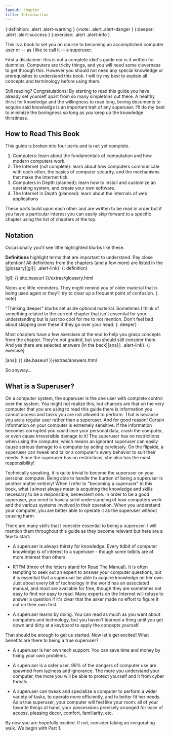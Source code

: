 ```yaml
---
layout: chapter
title: Introduction
---
```


{:definition: .alert .alert-warning }
{:note: .alert .alert-danger }
{:deeper: .alert .alert-success }
{:exercise: .alert .alert-info }

This is a book to set you on course to becoming an accomplished computer user
or -- as I like to call it -- a superuser.

First a disclaimer: this is not a complete idiot's guide nor is it written for
dummies. Computers are tricky things, and you will need some cleverness to get
through this. However you should not need any special knowledge or prerequisites
to understand this book. I will try my best to explain all concepts and
terminology before using them.

Still reading? Congratulations! By starting to read this guide you have already
set yourself apart from so many simpletons out there. A healthy thirst for
knowledge and the willingness to read long, boring documents to acquire said
knowledge is an important trait of any superuser. I'll do my best to minimize
the boringness so long as you keep up the knowledge thirstiness.

## How to Read This Book ##

This guide is broken into four parts and is not yet complete.

1. Computers: learn about the fundamentals of computation and how modern
   computers work.
2. The Internet (not complete): learn about how computers communicate with each
   other, the basics of computer security, and the mechanisms that make the
   Internet tick.
3. Computers in Depth (planned): learn how to install and customize an
   operating system, and create your own software.
4. The Internet in Depth (planned): learn about the internals of web
   applications

These parts build upon each other and are written to be read in order but if
you have a particular interest you can easily skip forward to a specific
chapter using the list of chapters at the top.

## Notation ##

Occasionally you'll see little highlighted blurbs like these.

**Definitions** highlight terms that are important to understand. Pay close
attention! All definitions from the chapters (and a few more) are listed in the
[glossary][gl]{: .alert-link}.
{: definition}

[gl]: {{ site.baseurl }}/extras/glossary.html

Notes are little reminders. They might remind you of older material that is
being used again or they'll try to clear up a frequent point of confusion.
{: note}

"Thinking deeper" blurbs set aside optional material. Sometimes I think of
something related to the current chapter that isn't essential for your
understanding but is just too cool for me to not mention. Don't feel bad about
skipping over these if they go over your head.
{: deeper}

Most chapters have a few exercises at the end to help you grasp concepts from
the chapter. They're not graded, but you should still consider them. And yes
there are selected answers [in the back][ans]{: .alert-link}.
{: exercise}

[ans]: {{ site.baseurl }}/extras/answers.html

So anyway...

## What is a Superuser? ##

On a computer system, the superuser is the one user with complete control over
the system. You might not realize this, but chances are that on the very
computer that you are using to read this guide there is information you cannot
access and tasks you are not allowed to perform. That is because you are a
regular user rather than a superuser. And for good reason! Certain information
on your computer is extremely sensitive. If the information becomes corrupted
you could lose your personal data, crash the computer, or even cause
irreversible damage to it! The superuser has no restrictions when using the
computer, which means an ignorant superuser can easily cause serious damage to a
computer by acting carelessly. On the flipside, a superuser can tweak and tailor
a computer's every behavior to suit their needs. Since the superuser has no
restrictions, she also has the most responsibility!

Technically speaking, it is quite trivial to become the superuser on your
personal computer. Being able to handle the burden of being a superuser is
another matter entirely! When I refer to "becoming a superuser" in this book,
what I almost always mean is acquiring the knowledge and skills necessary to be
a responsible, benevolent one. In order to be a good superuser, you need to have
a solid understanding of how computers work and the various systems involved in
their operation. When you understand your computer, you are better able to
operate it as the superuser without causing harm.

There are many skills that I consider essential to being a superuser. I will
mention them throughout this guide as they become relevant but here are a few to
start:

* A superuser is always thirsty for knowledge. Every tidbit of computer
  knowledge is of interest to a superuser - though some tidbits are of more
  interest than others.

* RTFM (three of the letters stand for Read The Manual). It is often tempting to
  seek out an expert to answer your computer questions, but it is essential that
  a superuser be able to acquire knowledge on her own. Just about every bit of
  technology in the world has an associated manual, and most are available for
  free, though they are sometimes not easy to find nor easy to read. Many
  experts on the Internet will refuse to answer a question if it's clear that
  the asker made no effort to figure it out on their own first.

* A superuser learns by doing. You can read as much as you want about computers
  and technology, but you haven't learned a thing until you get down and dirty
  at a keyboard to apply the concepts yourself.

That should be enough to get us started. Now let's get excited! What benefits
are there to being a true superuser?

* A superuser is her own tech support. You can save time and money by fixing
  your own problems.

* A superuser is a safer user. 99% of the dangers of computer use are spawned
  from laziness and ignorance. The more you understand your computer, the more
  you will be able to protect yourself and it from cyber threats.

* A superuser can tweak and specialize a computer to perform a wider variety of
  tasks, to operate more efficiently, and to better fit her needs. As a true
  superuser, your computer will feel like your room: all of your favorite things
  at hand, your possessions precisely arranged for ease of access, pleasing
  decor, comfort, familiarity, etc.

By now you are hopefully excited. If not, consider taking an invigorating walk.
We begin with Part 1.
